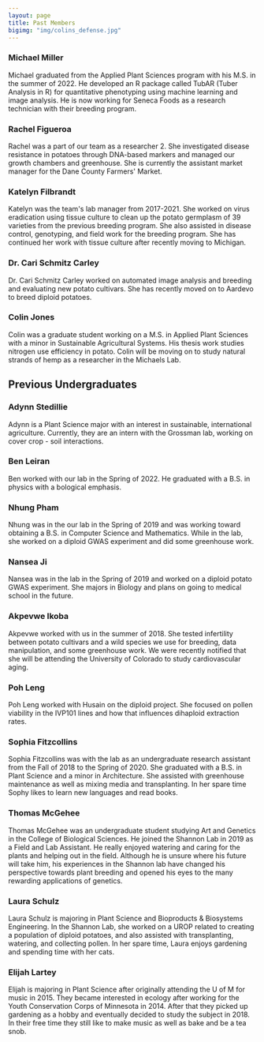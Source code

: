 ```yaml
---
layout: page
title: Past Members
bigimg: "img/colins_defense.jpg"
---
```


### Michael Miller

Michael graduated from the Applied Plant Sciences program with his M.S. in the summer of 2022. He developed an R package called TubAR (Tuber Analysis in R) for quantitative phenotyping using machine learning and image analysis. He is now working for Seneca Foods as a research technician with their breeding program.

### Rachel Figueroa

Rachel was a part of our team as a researcher 2.  She investigated disease resistance in potatoes through DNA-based markers and managed our growth chambers and greenhouse.  She is currently the assistant market manager for the Dane County Farmers' Market.

### Katelyn Filbrandt

Katelyn was the team's lab manager from 2017-2021. She worked on virus eradication using tissue culture to clean up the potato germplasm of 39 varieties from the previous breeding program. She also assisted in disease control, genotyping, and field work for the breeding program. She has continued her work with tissue culture after recently moving to Michigan.

### Dr. Cari Schmitz Carley

Dr. Cari Schmitz Carley worked on automated image analysis and breeding and evaluating new potato cultivars. She has recently moved on to Aardevo to breed diploid potatoes.

### Colin Jones

Colin was a graduate student working on a M.S. in Applied Plant Sciences with a minor in Sustainable Agricultural Systems. His thesis work studies nitrogen use efficiency in potato. Colin will be moving on to study natural strands of hemp as a researcher in the Michaels Lab.

## Previous Undergraduates

### Adynn Stedillie

Adynn is a Plant Science major with an interest in sustainable, international agriculture. Currently, they are an intern with the Grossman lab, working on cover crop - soil interactions. 

### Ben Leiran

Ben worked with our lab in the Spring of 2022. He graduated with a B.S. in physics with a bological emphasis. 

### Nhung Pham

Nhung was in the our lab in the Spring of 2019 and was working toward obtaining a B.S. in Computer Science and Mathematics.  While in the lab, she worked on a diploid GWAS experiment and did some greenhouse work.

### Nansea Ji

Nansea was in the lab in the Spring of 2019 and worked on a diploid potato GWAS experiment. She majors in Biology and plans on going to medical school in the future.

### Akpevwe Ikoba

Akpevwe worked with us in the summer of 2018.  She tested infertility between potato cultivars and a wild species we use for breeding, data manipulation, and some greenhouse work.  We were recently notified that she will be attending the University of Colorado to study cardiovascular aging.

### Poh Leng

Poh Leng worked with Husain on the diploid project. She focused on pollen viability in the IVP101 lines and how that influences dihaploid extraction rates.

### Sophia Fitzcollins
	
Sophia Fitzcollins was with the lab as an undergraduate research assistant from the Fall of 2018 to the Spring of 2020. She graduated with a B.S. in Plant Science and a minor in Architecture.  She assisted with greenhouse maintenance as well as mixing media and transplanting.  In her spare time Sophy likes to learn new languages and read books.

### Thomas McGehee

Thomas McGehee was an undergraduate student studying Art and Genetics in the College of Biological Sciences. He joined the Shannon Lab in 2019 as a Field and Lab Assistant. He really enjoyed watering and caring for the plants and helping out in the field. Although he is unsure where his future will take him, his experiences in the Shannon lab have changed his perspective towards plant breeding and opened his eyes to the many rewarding applications of genetics.

### Laura Schulz
 
Laura Schulz is majoring in Plant Science and Bioproducts & Biosystems Engineering. In the Shannon Lab, she worked on a UROP related to creating a population of diploid potatoes, and also assisted with transplanting, watering, and collecting pollen. In her spare time, Laura enjoys gardening and spending time with her cats.

### Elijah Lartey

Elijah is majoring in Plant Science after originally attending the U of M for music in 2015. They became interested in ecology after working for the Youth Conservation Corps of Minnesota in 2014. After that they picked up gardening as a hobby and eventually decided to study the subject in 2018. In their free time they still like to make music as well as bake and be a tea snob.
